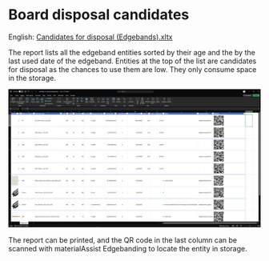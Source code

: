 ﻿# Board disposal candidates

English: [Candidates for disposal (Edgebands).xltx](Candidates%20for%20disposal%20(Edgebands).xltx)<br>

The report lists all the edgeband entities sorted by their age and the by the last used date of the edgeband. Entities at the top of the list are candidates for disposal as the chances to use them are low. They only consume space in the storage.

![alt text](Candidates%20for%20disposal%20(Edgebands).png)

The report can be printed, and the QR code in the last column can be scanned with materialAssist Edgebanding to locate the entity in storage.


